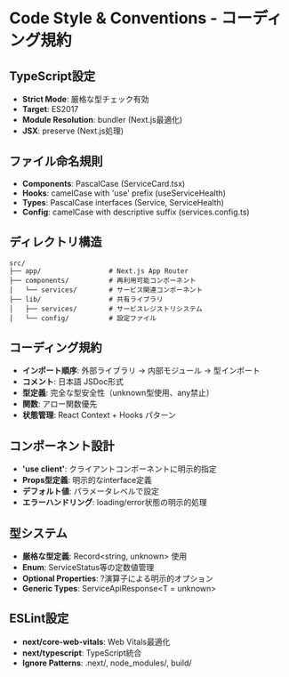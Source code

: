 # Code Style & Conventions - コーディング規約

## TypeScript設定
- **Strict Mode**: 厳格な型チェック有効
- **Target**: ES2017
- **Module Resolution**: bundler (Next.js最適化)
- **JSX**: preserve (Next.js処理)

## ファイル命名規則
- **Components**: PascalCase (ServiceCard.tsx)
- **Hooks**: camelCase with 'use' prefix (useServiceHealth)
- **Types**: PascalCase interfaces (Service, ServiceHealth)
- **Config**: camelCase with descriptive suffix (services.config.ts)

## ディレクトリ構造
```
src/
├── app/                 # Next.js App Router
├── components/          # 再利用可能コンポーネント
│   └── services/        # サービス関連コンポーネント
├── lib/                 # 共有ライブラリ
│   ├── services/        # サービスレジストリシステム
│   └── config/          # 設定ファイル
```

## コーディング規約
- **インポート順序**: 外部ライブラリ → 内部モジュール → 型インポート
- **コメント**: 日本語 JSDoc形式
- **型定義**: 完全な型安全性（unknown型使用、any禁止）
- **関数**: アロー関数優先
- **状態管理**: React Context + Hooks パターン

## コンポーネント設計
- **'use client'**: クライアントコンポーネントに明示的指定
- **Props型定義**: 明示的なinterface定義
- **デフォルト値**: パラメータレベルで設定
- **エラーハンドリング**: loading/error状態の明示的処理

## 型システム
- **厳格な型定義**: Record<string, unknown> 使用
- **Enum**: ServiceStatus等の定数値管理
- **Optional Properties**: ?演算子による明示的オプション
- **Generic Types**: ServiceApiResponse<T = unknown>

## ESLint設定
- **next/core-web-vitals**: Web Vitals最適化
- **next/typescript**: TypeScript統合
- **Ignore Patterns**: .next/, node_modules/, build/